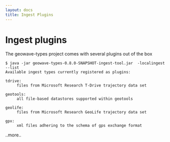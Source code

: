 ```yaml
---
layout: docs
title: Ingest Plugins
---
```


# Ingest plugins

The geowave-types project comes with several plugins out of the box

	$ java -jar geowave-types-0.8.0-SNAPSHOT-ingest-tool.jar  -localingest --list
	Available ingest types currently registered as plugins:
	
	tdrive:
	     files from Microsoft Research T-Drive trajectory data set
	
	geotools:
	     all file-based datastores supported within geotools
	
	geolife:
	     files from Microsoft Research GeoLife trajectory data set

	gpx:
	     xml files adhering to the schema of gps exchange format


..more..